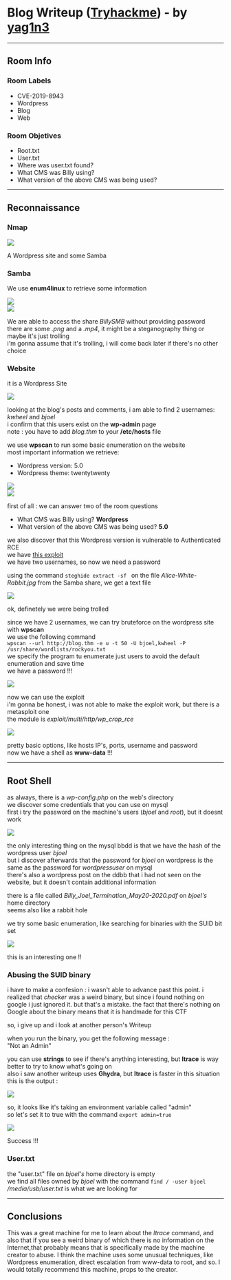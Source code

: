 # Blog Writeup ([Tryhackme](https://tryhackme.com/room/blog)) - by [yag1n3](https://www.github.com/yaguine)

---

## Room Info

### Room Labels
* CVE-2019-8943
* Wordpress
* Blog
* Web

### Room Objetives
* Root.txt
* User.txt
* Where was user.txt found?
* What CMS was Billy using?
* What version of the above CMS was being used?

---

## Reconnaissance

### Nmap 

![](./images/image1.png)

A Wordpress site and some Samba  

### Samba

We use **enum4linux** to retrieve some information  

![](./images/image2.png)  
![](./images/image3.png)  

We are able to access the share *BillySMB* without providing password  
there are some *.png* and a *.mp4*, it might be a steganography thing or maybe it's just trolling  
i'm gonna assume that it's trolling, i will come back later if there's no other choice  

### Website

it is a Wordpress Site  

![](./images/image4.png)  

looking at the blog's posts and comments, i am able to find 2 usernames: *kwheel* and *bjoel*  
i confirm that this users exist on the **wp-admin** page  
note : you have to add *blog.thm* to your **/etc/hosts** file  

we use **wpscan** to run some basic enumeration on the website  
most important information we retrieve:
* Wordpress version: 5.0
* Wordpress theme: twentytwenty

![](./images/image5.png)  
![](./images/image6.png)  

first of all : we can answer two of the room questions 
* What CMS was Billy using?   **Wordpress**
* What version of the above CMS was being used?   **5.0**

we also discover that this Wordpress version is vulnerable to Authenticated RCE  
we have [this exploit](https://www.exploit-db.com/exploits/49512)  
we have two usernames, so now we need a password  

using the command `steghide extract -sf ` on the file *Alice-White-Rabbit.jpg* from the Samba share, we get a text file  

![](./images/image7.png)  

ok, definetely we were being trolled  

since we have 2 usernames, we can try bruteforce on the wordpress site with **wpscan**  
we use the following command  
`wpscan --url http://blog.thm -e u -t 50 -U bjoel,kwheel -P /usr/share/wordlists/rockyou.txt`  
we specify the program tu enumerate just users to avoid the default enumeration and save time  
we have a password !!!  

![](./images/image8.png)  

now we can use the exploit  
i'm gonna be honest, i was not able to make the exploit work, but there is a metasploit one  
the module is *exploit/multi/http/wp_crop_rce*  

![](./images/image9.png)  

pretty basic options, like hosts IP's, ports, username and password  
now we have a shell as **www-data** !!!

---

## Root Shell

as always, there is a *wp-config.php* on the web's directory  
we discover some credentials that you can use on mysql  
first i try the password on the machine's users (*bjoel* and *root*), but it doesnt work  

![](./images/image10.png)  

the only interesting thing on the mysql bbdd is that we have the hash of the wordpress user *bjoel*  
but i discover afterwards that the password for *bjoel* on wordpress is the same as the password for *wordpressuser* on mysql  
there's also a wordpress post on the ddbb that i had not seen on the website, but it doesn't contain additional information  

there is a file called *Billy_Joel_Termination_May20-2020.pdf* on *bjoel's* home directory  
seems also like a rabbit hole  

we try some basic enumeration, like searching for binaries with the SUID bit set  

![](./images/image11.png)  

this is an interesting one !!  

### Abusing the SUID binary

i have to make a confesion : i wasn't able to advance past this point. i realized that *checker* was a weird binary, but since i found nothing on google i just ignored it. but that's a mistake. the fact that there's nothing on Google about the binary means that it is handmade for this CTF  

so, i give up and i look at another person's Writeup  

when you run the binary, you get the following message :  
"Not an Admin"  

you can use **strings** to see if there's anything interesting, but **ltrace** is way better to try to know what's going on  
also i saw another writeup uses **Ghydra**, but **ltrace** is faster in this situation  
this is the output :

![](./images/image12.png)  

so, it looks like it's taking an environment variable called "admin"  
so let's set it to true with the command `export admin=true`  

![](./images/image13.png)  

Success !!!

### User.txt

the "user.txt" file on *bjoel's* home directory is empty  
we find all files owned by *bjoel* with the command `find / -user bjoel`  
*/media/usb/user.txt* is what we are looking for  

---

## Conclusions

This was a great machine for me to learn about the *ltrace* command, and also that if you see a weird binary of which there is no information on the Internet,that probably means that is specifically made by the machine creator to abuse. I think the machine uses some unusual techniques, like Wordpress enumeration, direct escalation from www-data to root, and so. I would totally recommend this machine, props to the creator.


